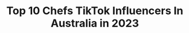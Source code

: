 ---
title: Top 10 Chefs TikTok Influencers In Australia in 2023
description: >-
  Find top chefs TikTok influencers in Australia in 2023. Most popular hashtags: #fyp #chef #foryou #cooking.
platform: TikTok
hits: 30
text_top: Identify the top-rated TikTok accounts on inBeat.
text_bottom: inBeat aggregates 30 TikTok influencers like this in Australia for you to contact.
profiles:
  - username: "the_achayans"
    fullname: >-
      Nibin Babu 
    bio: >-
      Kollam ✈️ Brisbane Chef 👨🏻‍🍳 #ozmallutiktokers Text me in insta to know me 😇
    location: "Australia"
    followers: 6850
    engagement: 2352
    commentsToLikes: 0.065500
    id: ckaij81q2dtrk0i788tkcagg3
    verified: false
    hashtags: "#foryoupage, #kattankaappi, #trending, #viral"
  - username: "kgwill"
    fullname: >-
      kgwill
    bio: >-
      🇦🇺 *chef’s kiss*
    location: "Australia"
    followers: 73800
    engagement: 1182
    commentsToLikes: 0.016146
    id: ckdckpttvmr9f0j23sct0veh2
    verified: false
    hashtags: "#familythings, #fyp, #petstory, #retailtherapy"
  - username: "raaaachyp"
    fullname: >-
      Rachael Paterson
    bio: >-
      Melbourne girl with a new hat Instagram @raaaachyp Pastry chef Doggo lover
    location: "Australia"
    followers: 3651
    engagement: 557
    commentsToLikes: 0.031395
    id: ckcjapzly8k0m0j230oipwvtk
    verified: false
    hashtags: "#covid19, #cake, #fyp, #foryou"
  - username: "jordsarah"
    fullname: >-
      Jordan
    bio: >-
      Chef Business owner IG: Jordanhartley Comedian
    location: "Australia"
    followers: 73900
    engagement: 585
    commentsToLikes: 0.015064
    id: ck8hqqh015b2g0j78cv2mmbdj
    verified: false
    hashtags: "#chef, #viral, #fyp, #viraltiktok"
  - username: "zee_cooking"
    fullname: >-
      Zak.osta
    bio: >-
      Hakuna mattata 😃... only if it was that simple! Ig: zee_cooking
    location: "Australia"
    followers: 13600
    engagement: 516
    commentsToLikes: 0.042700
    id: ckbf4edzisryc0j23zr43lbjl
    verified: false
    hashtags: "#food, #naturevibes, #chef, #timefortenet"
  - username: "sweetscertified"
    fullname: >-
      Sweets Certified
    bio: >-
      🍰 The Most Amazing Sweets & Pastry Online! 🍫 Follow us on Insta!
    location: "Australia"
    followers: 477800
    engagement: 1512
    commentsToLikes: 0.003706
    id: ck81q44yrfryn0j7876448tkb
    verified: false
    hashtags: "#sweetscertified, #yummy, #baking, #sweets"
  - username: "justslapit"
    fullname: >-
      Christian Grant
    bio: >-
      Just a silly Aussie bogan slapping dinner IG - @justslapitcooking
    location: "Australia"
    followers: 49900
    engagement: 786
    commentsToLikes: 0.011471
    id: ckakob3y4al3r0i7847qai05v
    verified: false
    hashtags: "#slapit, #cookinghack, #fyp, #cooking"
  - username: "vishuaro1"
    fullname: >-
      🔥 𝕄ℝ ☾ꫝꫀᠻ 🔥
    bio: >-
      Following my dreams ❤️
    location: "Australia"
    followers: 43400
    engagement: 296
    commentsToLikes: 0.019173
    id: ckbktho9joilf0j237rrxkqwv
    verified: false
    hashtags: "#indian, #traveler, #cheflife, #happylife"
  - username: "..oodie..hypehouse"
    fullname: >-
      𝕆𝕠𝕕𝕚𝕖 𝕙𝕪𝕡𝕖 𝕙𝕠𝕦se
    bio: >-
      𝙰𝚞𝚍𝚒𝚝𝚒𝚘𝚗𝚜 𝚊𝚛𝚎 𝚘𝚙𝚎𝚗 𝚘𝚠𝚗𝚎𝚛𝚜: avocado - 𝚙𝚊𝚗𝚍𝚊
    location: "Australia"
    followers: 2373
    engagement: 3221
    commentsToLikes: 0.165949
    id: ckb93txackz6x0j23z46l1js0
    verified: false
    hashtags: "#bling, #bloxburg, #aesthetic, #fyp"
  - username: "surajkc7"
    fullname: >-
      Suraj
    bio: >-
      Let’s have some fun 😂😂
    location: "Australia"
    followers: 3336
    engagement: 2136
    commentsToLikes: 0.101297
    id: ckb9hczbe6wl70j23cpf0hdpm
    verified: false
    hashtags: "#nepalimuser, #fy, #binduandsuraj, #foryourpage"
---